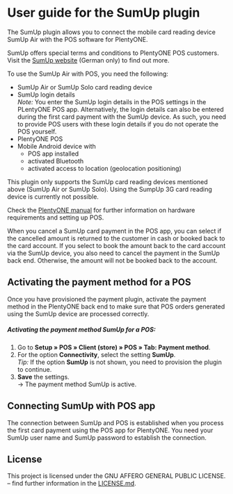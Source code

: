 # User guide for the SumUp plugin

The SumUp plugin allows you to connect the mobile card reading device SumUp Air with the POS software for PlentyONE.

<div class="alert alert-success" role="alert">
    SumUp offers special terms and conditions to PlentyONE POS customers. Visit the <a href="https://sumup.de/plentypos/" target="_blank">SumUp website</a> (German only) to find out more.
</div>

To use the SumUp Air with POS, you need the following:

* SumUp Air or SumUp Solo card reading device
* SumUp login details<br />
*_Note:_* You enter the SumUp login details in the POS settings in the PLentyONE POS app. Alternatively, the login details can also be entered during the first card payment with the SumUp device. As such, you need to provide POS users with these login details if you do not operate the POS yourself.
* PlentyONE POS
* Mobile Android device with
    * POS app installed
    * activated Bluetooth
    * activated access to location (geolocation positioning)

<div class="alert alert-warning" role="alert">
    This plugin only supports the SumUp card reading devices mentioned above (SumUp Air or SumUp Solo). Using the SumpUp 3G card reading device is currently not possible.
</div>

Check the [PlentyONE manual](https://knowledge.plentymarkets.com/en-gb/manual/main/pos/integrating-plentymarkets-pos.html#10) for further information on hardware requirements and setting up POS.

<div class="alert alert-warning" role="alert">
    When you cancel a SumUp card payment in the POS app, you can select if the cancelled amount is returned to the customer in cash or booked back to the card account. If you select to book the amount back to the card account via the SumUp device, you also need to cancel the payment in the SumUp back end. Otherwise, the amount will not be booked back to the account.
</div>

<div class="container-toc"></div>

## Activating the payment method for a POS

Once you have provisioned the payment plugin, activate the payment method in the PlentyONE back end to make sure that POS orders generated using the SumUp device are processed correctly.

##### Activating the payment method SumUp for a POS:

1. Go to **Setup » POS » Client (store) » POS » Tab: Payment method**.
2. For the option **Connectivity**, select the setting **SumUp**. <br />
    *_Tip:_* If the option **SumUp** is not shown, you need to provision the plugin to continue.
3. **Save** the settings. <br />
→ The payment method SumUp is active.

## Connecting SumUp with POS app

The connection between SumUp and POS is established when you process the first card payment using the POS app for PlentyONE. You need your SumUp user name and SumUp password to establish the connection.

## License

This project is licensed under the GNU AFFERO GENERAL PUBLIC LICENSE. – find further information in the [LICENSE.md](https://github.com/plentymarkets/plugin-payment-sumup/blob/master/LICENSE.md).
